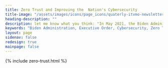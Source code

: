 ```yaml
---
title: Zero Trust and Improving the  Nation's Cybersecurity
title-image: "/assets/images/icons/page_icons/quaterly-itvmo-newsletter.svg"
heading-description: ""
description: let me know what you think: "In May 2021, the Biden Administration's Executive Order 14028 marked a pivotal change in U.S. federal cybersecurity strategy, emphasizing the importance of a Zero Trust security model. This approach, encapsulating the principle of "Never trust, always verify," treats no user, device, or service as inherently safe, demanding rigorous verification for every access attempt, regardless of its origin. This shift towards Zero Trust underscores a comprehensive, ongoing effort rather than a quick fix, necessitating a diverse set of technologies and practices to effectively implement a Zero Trust Architecture (ZTA)."
keywords: "Biden Administration, Executive Order, Cybersecurity, Zero Trust, Security Model, Continuous Verification, CISA, NIST, Supply Chain, Access Controls"
layout: page
sidenav: false
redesign: true
mainpage: false
---
```

{% include zero-trust.html %}